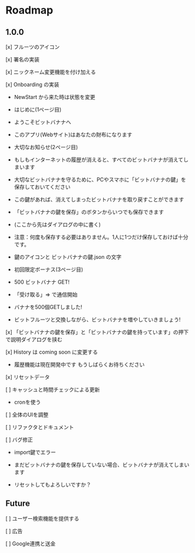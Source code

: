 # Roadmap

## 1.0.0

[x] フルーツのアイコン

[x] 署名の実装

[x] ニックネーム変更機能を付け加える

[x] Onboarding の実装

- NewStart から来た時は状態を変更

- はじめに(1ページ目)
- ようこそビットバナナへ
- このアプリ(Webサイト)はあなたの財布になります

- 大切なお知らせ(2ページ目)
- もしもインターネットの履歴が消えると、すべてのビットバナナが消えてしまいます
- 大切なビットバナナを守るために、PCやスマホに「ビットバナナの鍵」を保存しておいてください
- この鍵があれば、消えてしまったビットバナナを取り戻すことができます
- 「ビットバナナの鍵を保存」のボタンからいつでも保存できます
- (ここから先はダイアログの中に書く)
- 注意：何度も保存する必要はありません。1人に1つだけ保存しておけば十分です。
- 鍵のアイコンと ビットバナナの鍵.json の文字

- 初回限定ボーナス(3ページ目)
- 500 ビットバナナ GET!
- 「受け取る」=> で通信開始
- バナナを500個GETしました!
- ビットフルーツと交換しながら、ビットバナナを増やしていきましょう!

[x] 「ビットバナナの鍵を保存」と「ビットバナナの鍵を持っています」の押下で説明ダイアログを挟む

[x] History は coming soon に変更する

- 履歴機能は現在開発中です もうしばらくお待ちください

[x] リセットデータ

[ ] キャッシュと時間チェックによる更新

- cronを使う

[ ] 全体のUIを調整

[ ] リファクタとドキュメント

[ ] バグ修正

- import鍵でエラー

- まだビットバナナの鍵を保存していない場合、ビットバナナが消えてしまいます
- リセットしてもよろしいですか？

## Future

[ ] ユーザー検索機能を提供する

[ ] 広告

[ ] Google連携と送金
